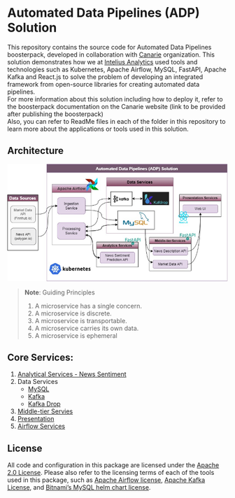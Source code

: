 # Automated Data Pipelines (ADP) Solution 
This repository contains the source code for Automated Data Pipelines boosterpack, developed in collaboration with [Canarie](https://www.canarie.ca/) organization. This solution demonstrates how we at [Intelius Analytics](https://www.intelius.ai) used tools and technologies such as Kubernetes, Apache Airflow, MySQL, FastAPI, Apache Kafka and React.js to solve the problem of developing an integrated framework from open-source libraries for creating automated data pipelines. \
For more information about this solution including how to deploy it, refer to the boosterpack documentation on the Canarie website (link to be provided after publishing the boosterpack) \
Also, you can refer to ReadMe files in each of the folder in this repository to learn more about the applications or tools used in this solution. 

## Architecture 

![](Architecture.jpg)

> **Note**: Guiding Principles 
> 1. A microservice has a single concern.
> 2. A microservice is discrete.
> 3. A microservice is transportable.
> 4. A microservice carries its own data.
> 5. A microservice is ephemeral

## Core Services: 

1. [Analytical Services - News Sentiment](./news-sentiment/README.md)
2. Data Services
   - [MySQL](./mysql/helm/README.md)
   - [Kafka](./kafka/README.md)
   - [Kafka Drop](./kafdrop/README.md)
3. [Middle-tier Servies](./middle-tier/README.md)
4. [Presentation](./frontend/README.md)
5. [Airflow Services](./airflow/README.md)

## License
All code and configuration in this package are licensed under the [Apache 2.0 License](LICENSE). Please also refer to the licensing terms of each of the tools used in this package, such as [Apache Airflow license](https://airflow.apache.org/docs/apache-airflow/stable/license.html), [Apache Kafka License](https://github.com/apache/kafka/blob/trunk/LICENSE), and [Bitnami’s MySQL helm chart license](https://artifacthub.io/packages/helm/bitnami/mysql#license). 
